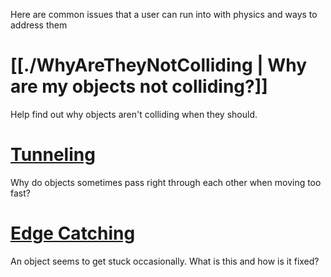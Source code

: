 Here are common issues that a user can run into with physics and ways to address them

 #  [[./WhyAreTheyNotColliding | Why are my objects not colliding?]]
Help find out why objects aren't colliding when they should.

 #  [Tunneling](https://github.com/zeroengineteam/ZeroDocs/blob/master/zero_editor_documentation/zeromanual/physics/physicstroubleshooting/tunneling.markdown)
Why do objects sometimes pass right through each other when moving too fast?

 #  [Edge Catching](https://github.com/zeroengineteam/ZeroDocs/blob/master/zero_editor_documentation/zeromanual/physics/physicstroubleshooting/edgecatching.markdown)
An object seems to get stuck occasionally. What is this and how is it fixed? 

 
